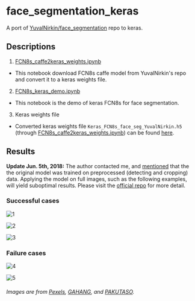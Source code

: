 # face_segmentation_keras
A port of [YuvalNirkin/face_segmentation](https://github.com/YuvalNirkin/face_segmentation) repo to keras.

## Descriptions

1. [FCN8s_caffe2keras_weights.ipynb](https://github.com/shaoanlu/face_segmentation_keras/blob/master/FCN8s_caffe2keras_weights.ipynb)
  - This notebook download FCN8s caffe model from YuvalNirkin's repo and convert it to a keras weights file.
2. [FCN8s_keras_demo.ipynb](https://github.com/shaoanlu/face_segmentation_keras/blob/master/FCN8s_keras_demo.ipynb)
  - This notebook is the demo of keras FCN8s for face segmentation.
3. Keras weights file
  - Converted keras weights file `Keras_FCN8s_face_seg_YuvalNirkin.h5` (through [FCN8s_caffe2keras_weights.ipynb](https://github.com/shaoanlu/face_segmentation_keras/blob/master/FCN8s_caffe2keras_weights.ipynb)) can be found [here](https://drive.google.com/open?id=1alyR6uv4CHt1WhykiQIiK5MZir7HSOUU).

## Results

**Update Jun. 5th, 2018:** The author contacted me, and [mentioned](https://github.com/shaoanlu/face-segmentation-keras/issues/3) that the the original model was trained on preprocessed (detecting and cropping) data. Applying the model on full images, such as the following examples, will yield suboptimal results. Please visit the [official repo](https://github.com/YuvalNirkin/face_segmentation) for more detail.

### Successful cases

![1](https://www.dropbox.com/s/s8uzck810x4it0g/1.png?raw=1)

![2](https://www.dropbox.com/s/tjpwn3he7p40w4p/2.png?raw=1)

![3](https://www.dropbox.com/s/eub6et9s5p8rl07/3.png?raw=1)

### Failure cases

![4](https://www.dropbox.com/s/picdtqxkqkp76gz/4.png?raw=1)

![5](https://www.dropbox.com/s/9lufy3b5c0dnxei/5.png?raw=1)


###### Images are from [Pexels](https://www.pexels.com/), [GAHANG](http://gahag.net/), and [PAKUTASO](https://www.pakutaso.com/).
